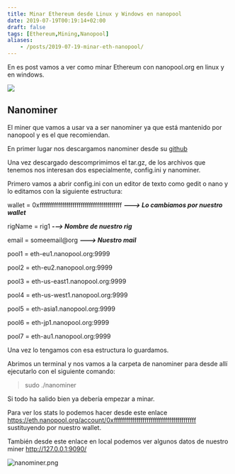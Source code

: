 ```yaml
---
title: Minar Ethereum desde Linux y Windows en nanopool
date: 2019-07-19T00:19:14+02:00
draft: false
tags: [Ethereum,Mining,Nanopool]
aliases:
    - /posts/2019-07-19-minar-eth-nanopool/
---
```


En es post vamos a ver como minar Ethereum con nanopool.org en linux y en windows.

![](https://www.theblockcrypto.com/wp-content/uploads/2019/07/20190711_eth-dex-analysis-1200x675.jpg)

## Nanominer

El miner que vamos a usar va a ser nanominer ya que está mantenido por nanopool y es el que recomiendan.

En primer lugar nos descargamos nanominer desde su [github](https://github.com/nanopool/nanominer/releases)

Una vez descargado descomprimimos el tar.gz, de los archivos que tenemos nos interesan dos especialmente, config.ini y nanominer.

Primero vamos a abrir config.ini con un editor de texto como gedit o nano y lo editamos con la siguiente estructura:

wallet = 0xffffffffffffffffffffffffffffffffffffffff **_---> Lo cambiamos por nuestro wallet_**

rigName = rig1 **-_--> Nombre de nuestro rig_**

email = someemail@org **_---> Nuestro mail_**

pool1 = eth-eu1.nanopool.org:9999

pool2 = eth-eu2.nanopool.org:9999

pool3 = eth-us-east1.nanopool.org:9999

pool4 = eth-us-west1.nanopool.org:9999

pool5 = eth-asia1.nanopool.org:9999

pool6 = eth-jp1.nanopool.org:9999

pool7 = eth-au1.nanopool.org:9999

Una vez lo tengamos con esa estructura lo guardamos.

Abrimos un terminal y nos vamos a la carpeta de nanominer para desde allí ejecutarlo con el siguiente comando:

> sudo ./nanominer

Si todo ha salido bien ya debería empezar a minar.

Para ver los stats lo podemos hacer desde este enlace https://eth.nanopool.org/account/0xffffffffffffffffffffffffffffffffffffffff sustituyendo por nuestro wallet.

También desde este enlace en local podemos ver algunos datos de nuestro miner http://127.0.0.1:9090/

![nanominer.png](https://github.com/Crstian19/crstian19.github.io/blob/master/_posts/nanominer.png?raw=true)
